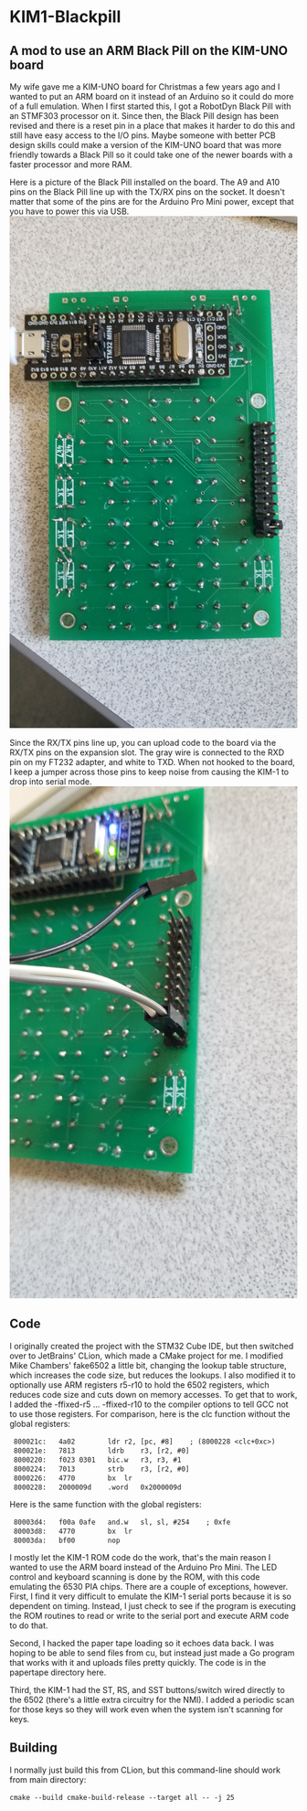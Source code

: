 # KIM1-Blackpill
## A mod to use an ARM Black Pill on the KIM-UNO board

My wife gave me a KIM-UNO board for Christmas a few years ago and
I wanted to put an ARM board on it instead of an Arduino so it could
do more of a full emulation. When I first started this, I got a RobotDyn
Black Pill with an STMF303 processor on it. Since then, the Black Pill
design has been revised and there is a reset pin in a place that
makes it harder to do this and still have easy access to the I/O pins.
Maybe someone with better PCB design skills could make a version of 
the KIM-UNO board that was more friendly towards a Black Pill so it
could take one of the newer boards with a faster processor and more RAM.

Here is a picture of the Black Pill installed on the board. The A9
and A10 pins on the Black Pill line up with the TX/RX pins on the
socket. It doesn't matter that some of the pins are for the Arduino
Pro Mini power, except that you have to power this via USB.
![RobotDyn Black Pill on KIM-UNO](images/kim1_uno_back.jpg)

Since the RX/TX pins line up, you can upload code to the board 
via the RX/TX pins on the expansion slot. The gray wire is connected
to the RXD pin on my FT232 adapter, and white to TXD. When not hooked
to the board, I keep a jumper across those pins to keep noise from
causing the KIM-1 to drop into serial mode.
![RX/TX connection](images/kim1_rxtx.jpg)

## Code
I originally created the project with the STM32 Cube IDE, but then
switched over to JetBrains' CLion, which made a CMake project for me.
I modified Mike Chambers' fake6502 a little bit, changing the lookup
table structure, which increases the code size, but reduces the lookups.
I also modified it to optionally use ARM registers r5-r10 to hold the
6502 registers, which reduces code size and cuts down on memory
accesses. To get that to work, I added the -ffixed-r5 ... -ffixed-r10
to the compiler options to tell GCC not to use those registers.
For comparison, here is the clc function without the global registers:
```
 800021c:	4a02      	ldr	r2, [pc, #8]	; (8000228 <clc+0xc>)
 800021e:	7813      	ldrb	r3, [r2, #0]
 8000220:	f023 0301 	bic.w	r3, r3, #1
 8000224:	7013      	strb	r3, [r2, #0]
 8000226:	4770      	bx	lr
 8000228:	2000009d 	.word	0x2000009d
```
Here is the same function with the global registers:
```
 80003d4:	f00a 0afe 	and.w	sl, sl, #254	; 0xfe
 80003d8:	4770      	bx	lr
 80003da:	bf00      	nop
```

I mostly let the KIM-1 ROM code do the work, that's the main reason
I wanted to use the ARM board instead of the Arduino Pro Mini. The
LED control and keyboard scanning is done by the ROM, with this code
emulating the 6530 PIA chips. There are a couple of exceptions, however.
First, I find it very difficult to emulate the KIM-1 serial ports
because it is so dependent on timing. Instead, I just check to see
if the program is executing the ROM routines to read or write to the
serial port and execute ARM code to do that.

Second, I hacked the
paper tape loading so it echoes data back. I was hoping to be able
to send files from cu, but instead just made a Go program that works
with it and uploads files pretty quickly. The code is in the papertape
directory here.

Third, the KIM-1 had the ST, RS, and SST buttons/switch wired directly
to the 6502 (there's a little extra circuitry for the NMI). I added
a periodic scan for those keys so they will work even when the
system isn't scanning for keys.

## Building
I normally just build this from CLion, but this command-line should work
from main directory:
```
cmake --build cmake-build-release --target all -- -j 25
```
